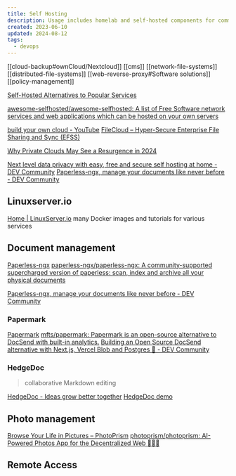 ```yaml
---
title: Self Hosting
description: Usage includes homelab and self-hosted components for commercial projects
created: 2023-06-10
updated: 2024-08-12
tags:
  - devops
---
```


[[cloud-backup#ownCloud/Nextcloud]]
[[cms]]
[[network-file-systems]]
[[distributed-file-systems]]
[[web-reverse-proxy#Software solutions]]
[[policy-management]]

[Self-Hosted Alternatives to Popular Services](https://www.reddit.com/r/selfhosted/)

[awesome-selfhosted/awesome-selfhosted: A list of Free Software network services and web applications which can be hosted on your own servers](https://github.com/awesome-selfhosted/awesome-selfhosted)

[build your own cloud - YouTube](https://www.youtube.com/watch?v=xBIowQ0WaR8)
[FileCloud – Hyper-Secure Enterprise File Sharing and Sync (EFSS)](https://www.filecloud.com/)

[Why Private Clouds May See a Resurgence in 2024](https://www.itprotoday.com/cloud-computing-and-edge-computing/why-private-clouds-may-see-resurgence-2024)

[Next level data privacy with easy, free and secure self hosting at home - DEV Community](https://dev.to/maxime1992/next-level-data-privacy-with-easy-free-and-secure-self-hosting-at-home-2c84)
[Paperless-ngx, manage your documents like never before - DEV Community](https://dev.to/maxime1992/paperless-ngx-manage-your-documents-like-never-before-2a3n)

## Linuxserver.io

[Home | LinuxServer.io](https://www.linuxserver.io/)
many Docker images and tutorials for various services

## Document management

[Paperless-ngx](https://docs.paperless-ngx.com/)
[paperless-ngx/paperless-ngx: A community-supported supercharged version of paperless: scan, index and archive all your physical documents](https://github.com/paperless-ngx/paperless-ngx)

[Paperless-ngx, manage your documents like never before - DEV Community](https://dev.to/maxime1992/paperless-ngx-manage-your-documents-like-never-before-2a3n)

### Papermark

[Papermark](https://www.papermark.io/)
[mfts/papermark: Papermark is an open-source alternative to DocSend with built-in analytics.](https://github.com/mfts/papermark)
[Building an Open Source DocSend alternative with Next.js, Vercel Blob and Postgres 🚀 - DEV Community](https://dev.to/mfts/building-an-open-source-docsend-alternative-with-nextjs-vercel-blob-and-postgres-18h0)

### HedgeDoc

> collaborative Markdown editing

[HedgeDoc - Ideas grow better together](https://hedgedoc.org/)
[HedgeDoc demo](https://demo.hedgedoc.org/)

## Photo management

[Browse Your Life in Pictures – PhotoPrism](https://www.photoprism.app/)
[photoprism/photoprism: AI-Powered Photos App for the Decentralized Web 🌈💎✨](https://github.com/photoprism/photoprism)

## Remote Access
